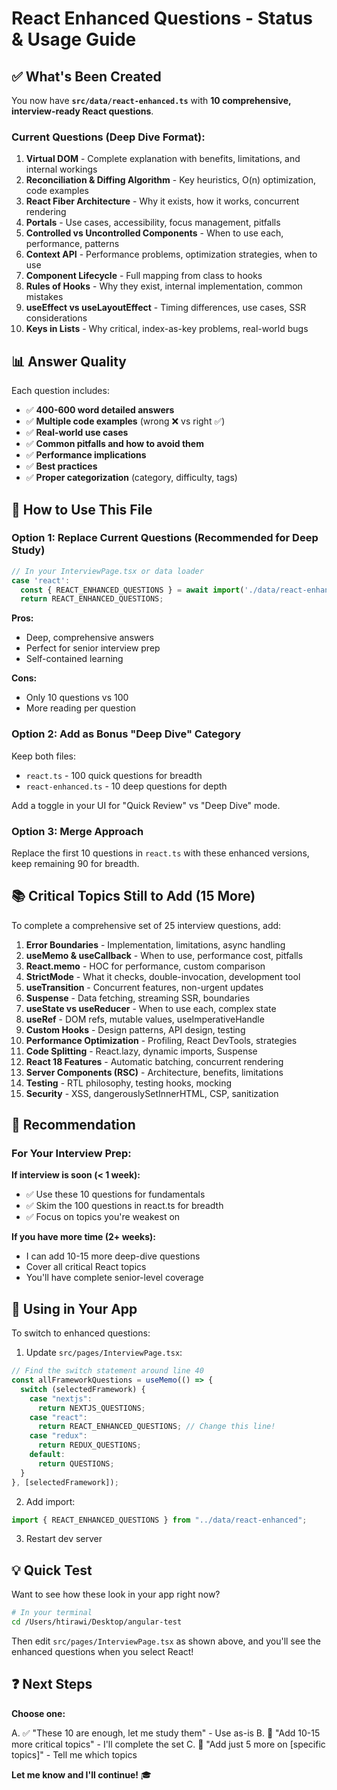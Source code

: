 # React Enhanced Questions - Status & Usage Guide

## ✅ What's Been Created

You now have **`src/data/react-enhanced.ts`** with **10 comprehensive, interview-ready React questions**.

### Current Questions (Deep Dive Format):

1. **Virtual DOM** - Complete explanation with benefits, limitations, and internal workings
2. **Reconciliation & Diffing Algorithm** - Key heuristics, O(n) optimization, code examples
3. **React Fiber Architecture** - Why it exists, how it works, concurrent rendering
4. **Portals** - Use cases, accessibility, focus management, pitfalls
5. **Controlled vs Uncontrolled Components** - When to use each, performance, patterns
6. **Context API** - Performance problems, optimization strategies, when to use
7. **Component Lifecycle** - Full mapping from class to hooks
8. **Rules of Hooks** - Why they exist, internal implementation, common mistakes
9. **useEffect vs useLayoutEffect** - Timing differences, use cases, SSR considerations
10. **Keys in Lists** - Why critical, index-as-key problems, real-world bugs

## 📊 Answer Quality

Each question includes:

- ✅ **400-600 word detailed answers**
- ✅ **Multiple code examples** (wrong ❌ vs right ✅)
- ✅ **Real-world use cases**
- ✅ **Common pitfalls and how to avoid them**
- ✅ **Performance implications**
- ✅ **Best practices**
- ✅ **Proper categorization** (category, difficulty, tags)

## 🎯 How to Use This File

### Option 1: Replace Current Questions (Recommended for Deep Study)

```typescript
// In your InterviewPage.tsx or data loader
case 'react':
  const { REACT_ENHANCED_QUESTIONS } = await import('./data/react-enhanced');
  return REACT_ENHANCED_QUESTIONS;
```

**Pros:**

- Deep, comprehensive answers
- Perfect for senior interview prep
- Self-contained learning

**Cons:**

- Only 10 questions vs 100
- More reading per question

### Option 2: Add as Bonus "Deep Dive" Category

Keep both files:

- `react.ts` - 100 quick questions for breadth
- `react-enhanced.ts` - 10 deep questions for depth

Add a toggle in your UI for "Quick Review" vs "Deep Dive" mode.

### Option 3: Merge Approach

Replace the first 10 questions in `react.ts` with these enhanced versions, keep remaining 90 for breadth.

## 📚 Critical Topics Still to Add (15 More)

To complete a comprehensive set of 25 interview questions, add:

1. **Error Boundaries** - Implementation, limitations, async handling
2. **useMemo & useCallback** - When to use, performance cost, pitfalls
3. **React.memo** - HOC for performance, custom comparison
4. **StrictMode** - What it checks, double-invocation, development tool
5. **useTransition** - Concurrent features, non-urgent updates
6. **Suspense** - Data fetching, streaming SSR, boundaries
7. **useState vs useReducer** - When to use each, complex state
8. **useRef** - DOM refs, mutable values, useImperativeHandle
9. **Custom Hooks** - Design patterns, API design, testing
10. **Performance Optimization** - Profiling, React DevTools, strategies
11. **Code Splitting** - React.lazy, dynamic imports, Suspense
12. **React 18 Features** - Automatic batching, concurrent rendering
13. **Server Components (RSC)** - Architecture, benefits, limitations
14. **Testing** - RTL philosophy, testing hooks, mocking
15. **Security** - XSS, dangerouslySetInnerHTML, CSP, sanitization

## 🚀 Recommendation

### For Your Interview Prep:

**If interview is soon (< 1 week):**

- ✅ Use these 10 questions for fundamentals
- ✅ Skim the 100 questions in react.ts for breadth
- ✅ Focus on topics you're weakest on

**If you have more time (2+ weeks):**

- I can add 10-15 more deep-dive questions
- Cover all critical React topics
- You'll have complete senior-level coverage

## 📖 Using in Your App

To switch to enhanced questions:

1. Update `src/pages/InterviewPage.tsx`:

```typescript
// Find the switch statement around line 40
const allFrameworkQuestions = useMemo(() => {
  switch (selectedFramework) {
    case "nextjs":
      return NEXTJS_QUESTIONS;
    case "react":
      return REACT_ENHANCED_QUESTIONS; // Change this line!
    case "redux":
      return REDUX_QUESTIONS;
    default:
      return QUESTIONS;
  }
}, [selectedFramework]);
```

2. Add import:

```typescript
import { REACT_ENHANCED_QUESTIONS } from "../data/react-enhanced";
```

3. Restart dev server

## 💡 Quick Test

Want to see how these look in your app right now?

```bash
# In your terminal
cd /Users/htirawi/Desktop/angular-test
```

Then edit `src/pages/InterviewPage.tsx` as shown above, and you'll see the enhanced questions when you select React!

## ❓ Next Steps

**Choose one:**

A. ✅ "These 10 are enough, let me study them" - Use as-is
B. 🚀 "Add 10-15 more critical topics" - I'll complete the set
C. 🔄 "Add just 5 more on [specific topics]" - Tell me which topics

**Let me know and I'll continue!** 🎓
